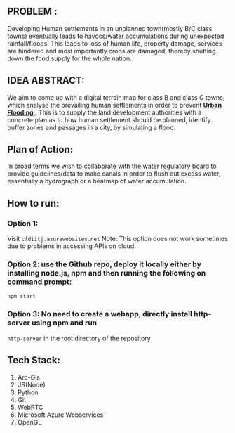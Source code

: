 ## PROBLEM : 
Developing Human settlements in an unplanned town(mostly B/C class towns) eventually leads to havocs/water accumulations during unexpected rainfall/floods. This leads to loss of human life, property damage, services are hindered and most importantly crops are damaged, thereby shutting down the food supply for the whole nation. 

## IDEA ABSTRACT:
We aim to come up with a digital terrain map for class B and class C towns, which analyse the prevailing human settlements in order to prevent <a href = "https://ndma.gov.in/en/media-public-awareness/disaster/natural-disaster/urban-floods.html"> **Urban Flooding** </a>.
This is to supply the land development authorities with a concrete plan as to how human settlement should be planned, identify buffer zones and passages in a city, by simulating a flood.
## Plan of Action: 
In broad terms we wish to collaborate with the water regulatory board to provide guidelines/data to make canals in order to flush out excess water, essentially a hydrograph or a heatmap of water accumulation.

## How to run:

### Option 1:
Visit `cfdiitj.azurewebsites.net`
Note: This option does not work sometimes due to problems in accessing APIs on cloud.
### Option 2: use the Github repo, deploy it locally either by installing node.js, npm and then running the following on command prompt:
`npm start`
### Option 3: No need to create a webapp, directly install http-server using npm and run 
`http-server` in the root directory of the repository


## Tech Stack: 
1. Arc-Gis </br>
2. JS(Node) </br>
3. Python </br> 
4. Git </br>
5. WebRTC</br>
6. Microsoft Azure Webservices</br>
7. OpenGL </br>

